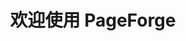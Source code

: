 ---
title: 欢迎使用 PageForge
layout: home

config:
  sidebar: false
  toc: false

hero:
  title: 创新技术解决方案
  description: 为您的企业或网站提供最前沿的技术支持和解决方案
  primaryCta:
    url: /getting-started/get-started.html
    text: 开始使用
  secondaryCta:
    url: /usage/href.html
    text: 了解更多

features:
  subtitle: 核心优势
  title: 为什么选择我们
  description: 提供全方位的技术支持和服务
  items:
    - icon: >-
        <svg xmlns="http://www.w3.org/2000/svg" fill="none" viewBox="0 0 24 24" stroke="currentColor" class="w-6 h-6 text-indigo-600">
          <path stroke-linecap="round" stroke-linejoin="round" stroke-width="2" d="M13 10V3L4 14h7v7l9-11h-7z" />
        </svg>
      title: 高性能
      description: 采用最新技术架构，确保系统高效运行

    - icon: >-
        <svg xmlns="http://www.w3.org/2000/svg" fill="none" viewBox="0 0 24 24" stroke="currentColor" class="w-6 h-6 text-indigo-600">
          <path stroke-linecap="round" stroke-linejoin="round" stroke-width="2" d="M12 15v2m-6 4h12a2 2 0 002-2v-6a2 2 0 00-2-2H6a2 2 0 00-2 2v6a2 2 0 002 2zm10-10V7a4 4 0 00-8 0v4h8z" />
        </svg>
      title: 安全可靠
      description: 全方位的安全防护，保障数据安全

    - icon: >-
        <svg xmlns="http://www.w3.org/2000/svg" fill="none" viewBox="0 0 24 24" stroke="currentColor" class="w-6 h-6 text-indigo-600">
          <path stroke-linecap="round" stroke-linejoin="round" stroke-width="2" d="M9 5H7a2 2 0 00-2 2v12a2 2 0 002 2h10a2 2 0 002-2V7a2 2 0 00-2-2h-2M9 5a2 2 0 002 2h2a2 2 0 002-2M9 5a2 2 0 012-2h2a2 2 0 012 2" />
        </svg>
      title: 易于使用
      description: 直观的界面设计，简单易上手

stats:
  title: 用数据说话
  description: 我们取得的成就
  items:
    - label: 活跃用户
      value: 100K+
    - label: 服务客户
      value: 500+
    - label: 正常运行时间
      value: 99.99%
    - label: 客户满意度
      value: 98%

cta:
  title: 准备好开始了吗？
  description: 立即加入我们，开启您的技术创新之旅
  button:
    url: /getting-started/get-started.html
    text: 立即注册
---
